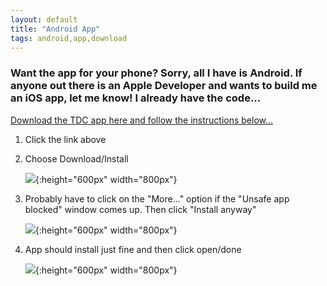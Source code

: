 ```yaml
---
layout: default
title: "Android App"
tags: android,app,download
---
```

### Want the app for your phone?  Sorry, all I have is Android.  If anyone out there is an Apple Developer and wants to build me an iOS app, let me know!  I already have the code...

[Download the TDC app here and follow the instructions below...]({{site.github.url}}/TDC.apk "download")

1. Click the link above
2. Choose Download/Install

    ![]({{site.github.url}}/tdcInstall1.jpg){:height="600px" width="800px"}

3. Probably have to click on the "More..." option if the "Unsafe app blocked" window comes up.  Then click "Install anyway"

    ![]({{site.github.url}}/tdcInstall2.jpg){:height="600px" width="800px"}

4. App should install just fine and then click open/done

    ![]({{site.github.url}}/tdcInstall3.jpg){:height="600px" width="800px"}

<!--If any of the links below don't work for you, just email me at:  craig.willett@gmail.com

* [Submit a Recipe]({{site.github.url}}/Contact/SubmitRecipe/index.html)
* [Submit a Recipe Picture]({{site.github.url}}/Contact/SubmitPicture/index.html)
* [Submit an Issue]({{site.github.url}}/Contact/SubmitIssue/index.html)
* [Give Feedback]({{site.github.url}}/Contact/GiveFeedback/index.html) -->
